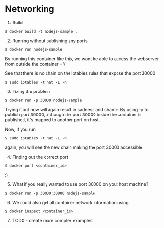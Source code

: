 # Networking

1.  Build
```
$ docker build -t nodejs-sample .
```

2.  Running without publishing any ports
```
$ docker run nodejs-sample
```
By running this container like this, we wont be able to access the webserver from outside the container ='(

See that there is no chain on the iptables rules that expose the port 30000
```
$ sudo iptables -t nat -L -n
```

3.  Fixing the problem
```
$ docker run -p 30000 nodejs-sample
```
Trying it out now will again result in sadness and shame. By using -p to publish port 30000, although the port 30000 inside the container is published, 
it's mapped to another port on host.

Now, if you run
```
$ sudo iptables -t nat -L -n
```
again, you will see the new chain making the port 30000 accessible


4.  Finding out the correct port
```
$ docker port <container_id>
```
:)

5.  What if you really wanted to use port 30000 on yout host machine?
```
$ docker run -p 30000:30000 nodejs-sample
```

6.  We could also get all container network information using
```
$ docker inspect <container_id>
```

7.  TODO - create more complex examples

